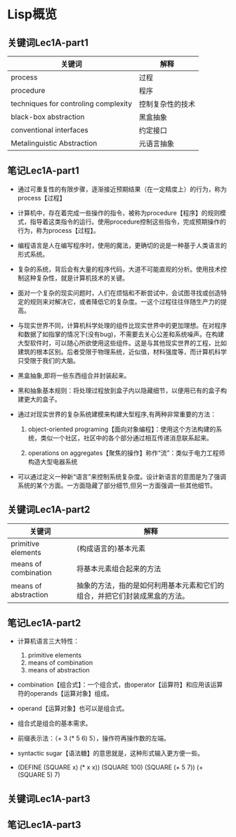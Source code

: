 
# Lisp概览

## 关键词Lec1A-part1

关键词 | 解释
---|---
process | 过程
procedure | 程序
techniques for controling complexity | 控制复杂性的技术
black-box abstraction | 黑盒抽象
conventional interfaces | 约定接口
Metalinguistic Abstraction | 元语言抽象


## 笔记Lec1A-part1

* 通过可重复性的有限步骤，逐渐接近预期结果（在一定精度上）的行为，称为process【过程】
 
* 计算机中，存在着完成一些操作的指令，被称为procedure【程序】的规则模式，指导着这类指令的运行。使用procedure控制这些指令，完成预期操作的行为，称为process【过程】。

* 编程语言是人在编写程序时，使用的魔法，更确切的说是一种基于人类语言的形式系统。

* 复杂的系统，背后会有大量的程序代码，大道不可能直观的分析。使用技术控制这种复杂性，就是计算机技术的关键。

* 面对一个复杂的现实问题时，人们在烦恼和不断尝试中，会试图寻找或创造特定的规则来对解决它，或者降低它的复杂度。一这个过程往往伴随生产力的提高。

* 与现实世界不同，计算机科学处理的组件比现实世界中的更加理想。在对程序和数据了如指掌的情况下(没有bug)，不需要去关心公差和系统噪声。在构建大型软件时，可以随心所欲使用这些组件。这是与其他现实世界的工程，比如建筑的根本区别。后者受限于物理系统，近似值，材料强度等，而计算机科学只受限于我们的大脑。

* 黑盒抽象,即将一些东西组合并封装起来。

* 黑和抽象基本规则：将处理过程放到盒子内以隐藏细节，以便用已有的盒子构建更大的盒子。

* 通过对现实世界的复杂系统建模来构建大型程序,有两种非常重要的方法：
    
    1. object-oriented programing【面向对象编程】：使用这个方法构建的系统，类似一个社区，社区中的各个部分通过相互传递消息联系起来。
    
    2. operations on aggregates【聚焦的操作】称作“流”：类似于电力工程师构造大型电器系统

* 可以通过定义一种新“语言”来控制系统复杂度。设计新语言的意图是为了强调系统的某个方面。一方面隐藏了部分细节,但另一方面强调一些其他细节。

## 关键词Lec1A-part2

关键词 | 解释
---|---
primitive elements | (构成语言的)基本元素
means of combination | 将基本元素组合起来的方法
means of abstraction | 抽象的方法，指的是如何利用基本元素和它们的组合，并把它们封装成黑盒的方法。

## 笔记Lec1A-part2

* 计算机语言三大特性：
    1. primitive elements
    2. means of combination
    3. means of abstraction

* combination【组合式】：一个组合式，由operator【运算符】和应用该运算符的operands【运算对象】组成。

* operand【运算对象】也可以是组合式。

* 组合式是组合的基本需求。

* 前缀表示法：（+ 3 (* 5 6) 5），操作符再操作数的左端。

* syntactic sugar【语法糖】的意思就是，这种形式输入更方便一些。

* (DEFINE (SQUARE x) (* x x))
  (SQUARE 100)
  (SQUARE (+ 5 7))
  (+ (SQUARE 5) 7)

## 关键词Lec1A-part3

## 笔记Lec1A-part3
